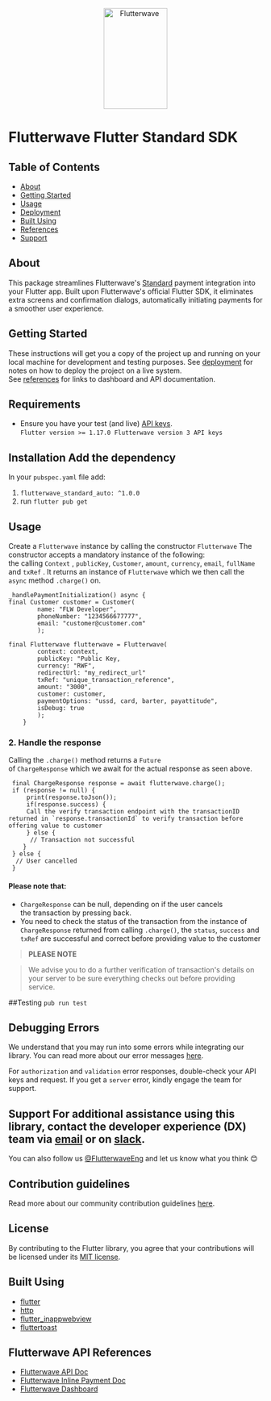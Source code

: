 
<p align="center">  
   <img title="Flutterwave" height="200" src="https://flutterwave.com/images/logo-colored.svg" width="50%"/>  
</p>  

# Flutterwave Flutter Standard SDK

## Table of Contents

- [About](#about)
- [Getting Started](#getting-started)
- [Usage](#usage)
- [Deployment](#deployment)
- [Built Using](#build-tools)
- [References](#references)
- [Support](#support)

<a id="about"></a>
## About
This package streamlines Flutterwave's [Standard](https://developer.flutterwave.com/docs/flutterwave-standard) payment integration into your Flutter app. Built upon Flutterwave's official Flutter SDK, it eliminates extra screens and confirmation dialogs, automatically initiating payments for a smoother user experience.



<a id="getting-started"></a>

## Getting Started

These instructions will get you a copy of the project up and running on your local machine for development and testing purposes. See [deployment](#deployment) for notes on how to deploy the project on a live system.  
See [references](#references) for links to dashboard and API documentation.

## Requirements
- Ensure you have your test (and live) [API keys](https://developer.flutterwave.com/docs/api-keys).   
  ``` Flutter version >= 1.17.0 Flutterwave version 3 API keys ```

## Installation Add the dependency

In your `pubspec.yaml` file add:

1. `flutterwave_standard_auto: ^1.0.0`
2. run `flutter pub get`  
   <a id="usage"></a>

## Usage

Create a `Flutterwave` instance by calling the constructor `Flutterwave` The constructor accepts a mandatory instance of the following:  
the calling `Context` , `publicKey`, `Customer`, `amount`, `currency`, `email`, `fullName` and `txRef` . It returns an instance of `Flutterwave` which we then call the `async` method `.charge()` on.

    _handlePaymentInitialization() async { 
    final Customer customer = Customer(
		    name: "FLW Developer", 
		    phoneNumber: "1234566677777", 
		    email: "customer@customer.com"
		    );  
		    
    final Flutterwave flutterwave = Flutterwave(
		    context: context, 
		    publicKey: "Public Key, 
		    currency: "RWF", 
		    redirectUrl: "my_redirect_url" 
		    txRef: "unique_transaction_reference", 
		    amount: "3000", 
		    customer: customer, 
		    paymentOptions: "ussd, card, barter, payattitude", 
		    isDebug: true
		    ); 
		} 

### 2. Handle the response

Calling the `.charge()` method returns a `Future`  
of `ChargeResponse` which we await for the actual response as seen above.



     final ChargeResponse response = await flutterwave.charge(); 
     if (response != null) { 
	     print(response.toJson()); 
		 if(response.success) { 
		 Call the verify transaction endpoint with the transactionID returned in `response.transactionId` to verify transaction before offering value to customer 
		 } else { 
		  // Transaction not successful 
		} 
	 } else {
	  // User cancelled 
	 }

#### Please note that:
- `ChargeResponse` can be null, depending on if the user cancels  
  the transaction by pressing back.
- You need to check the status of the transaction from the instance of `ChargeResponse` returned from calling `.charge()`, the `status`, `success` and `txRef` are successful and correct before providing value to the customer

>  **PLEASE NOTE**

> We advise you to do a further verification of transaction's details on your server to be sure everything checks out before providing service.  
<a id="deployment"></a>


##Testing
`pub run test`

## Debugging Errors
We understand that you may run into some errors while integrating our library. You can read more about our error messages [here](https://developer.flutterwave.com/docs/integration-guides/errors).

For `authorization` and `validation` error responses, double-check your API keys and request. If you get a `server` error, kindly engage the team for support.

<a id="support"></a>
## Support For additional assistance using this library, contact the developer experience (DX) team via [email](mailto:developers@flutterwavego.com) or on [slack](https://bit.ly/34Vkzcg).

You can also follow us [@FlutterwaveEng](https://twitter.com/FlutterwaveEng) and let us know what you think 😊

## Contribution guidelines
Read more about our community contribution guidelines [here](https://www.notion.so/flutterwavego/Community-contribution-guide-ca1d8a876ba04d45ab4b663c758ae42a).

## License
By contributing to the Flutter library, you agree that your contributions will be licensed under its [MIT license](https://opensource.org/licenses/MIT).

## Built Using
- [flutter](https://flutter.dev/)
- [http](https://pub.dev/packages/http)
- [flutter_inappwebview](https://pub.dev/packages/flutter_inappwebview)
- [fluttertoast](https://pub.dev/packages/fluttertoast)

<a id="references"></a>
## Flutterwave API  References

- [Flutterwave API Doc](https://developer.flutterwave.com/docs)
- [Flutterwave Inline Payment Doc](https://developer.flutterwave.com/docs/flutterwave-inline)
- [Flutterwave Dashboard](https://dashboard.flutterwave.com/login)
